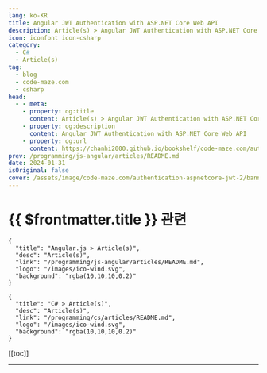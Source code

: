 ```yaml
---
lang: ko-KR
title: Angular JWT Authentication with ASP.NET Core Web API
description: Article(s) > Angular JWT Authentication with ASP.NET Core Web API
icon: iconfont icon-csharp
category: 
  - C#
  - Article(s)
tag: 
  - blog
  - code-maze.com
  - csharp
head:  
  - - meta:
    - property: og:title
      content: Article(s) > Angular JWT Authentication with ASP.NET Core Web API
    - property: og:description
      content: Angular JWT Authentication with ASP.NET Core Web API
    - property: og:url
      content: https://chanhi2000.github.io/bookshelf/code-maze.com/authentication-aspnetcore-jwt-2.html
prev: /programming/js-angular/articles/README.md
date: 2024-01-31
isOriginal: false
cover: /assets/image/code-maze.com/authentication-aspnetcore-jwt-2/banner.png
---
```


# {{ $frontmatter.title }} 관련

```component VPCard
{
  "title": "Angular.js > Article(s)",
  "desc": "Article(s)",
  "link": "/programming/js-angular/articles/README.md",
  "logo": "/images/ico-wind.svg",
  "background": "rgba(10,10,10,0.2)"
}
```

```component VPCard
{
  "title": "C# > Article(s)",
  "desc": "Article(s)",
  "link": "/programming/cs/articles/README.md",
  "logo": "/images/ico-wind.svg",
  "background": "rgba(10,10,10,0.2)"
}
```

[[toc]]

---

<SiteInfo
  name="Angular JWT Authentication with ASP.NET Core Web API"
  desc="Angular JWT as a frontend part of the ASP.NET Core JWT Authentication and Authorization example project implemented using the Angular framework."
  url="https://code-maze.com/authentication-aspnetcore-jwt-2/"
  logo="/assets/image/code-maze.com/favicon.png"
  preview="/assets/image/code-maze.com/authentication-aspnetcore-jwt-2/banner.png"/>

<!-- TODO: 작성 -->
